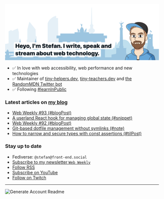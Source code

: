 <img alt="Heyo, I'm Stefan. I write and speak about web technology." src="https://raw.githubusercontent.com/stefanjudis/stefanjudis/main/screenshot.png">

- ✅ In love with web accessibility, web performance and new technologies
- ✅ Maintainer of [tiny-helpers.dev](https://tiny-helpers.dev), [tiny-teachers.dev](https://tiny-teachers.dev/) and [the RandomMDN Twitter bot](https://twitter.com/randomMDN)
- ✅ Following [#learnInPublic](https://www.stefanjudis.com/today-i-learned/)
### Latest articles on [my blog](https://www.stefanjudis.com)

<!-- BLOG-POST-LIST:START -->
- [Web Weekly #93 &lpar;#blogPost&rpar;](https://www.stefanjudis.com/blog/web-weekly-93/)
- [A userland React hook for managing global state &lpar;#snippet&rpar;](https://www.stefanjudis.com/snippets/a-userland-react-hook-for-managing-global-state/)
- [Web Weekly #92 &lpar;#blogPost&rpar;](https://www.stefanjudis.com/blog/web-weekly-92/)
- [Git-based dotfile management without symlinks &lpar;#note&rpar;](https://www.stefanjudis.com/notes/git-based-dotfile-management-without-symlinks/)
- [How to narrow and secure types with const assertions &lpar;#tilPost&rpar;](https://www.stefanjudis.com/today-i-learned/how-to-narrow-and-secure-types-with-const-assertions/)
<!-- BLOG-POST-LIST:END -->

### Stay up to date

- Fediverse: `@stefan@front-end.social`
- [Subscribe to my newsletter `Web Weekly`](https://webweekly.email/)
- [Follow RSS](https://www.stefanjudis.com/feeds/)
- [Subscribe on YouTube](https://youtube.com/c/stefanjudis)
- [Follow on Twitch](https://www.twitch.tv/stefanjudis)

---

![Generate Account Readme](https://github.com/stefanjudis/stefanjudis/workflows/Generate%20Account%20Readme/badge.svg)
